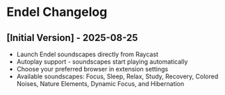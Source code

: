 # Endel Changelog

## [Initial Version] - 2025-08-25

- Launch Endel soundscapes directly from Raycast
- Autoplay support - soundscapes start playing automatically
- Choose your preferred browser in extension settings
- Available soundscapes: Focus, Sleep, Relax, Study, Recovery, Colored Noises, Nature Elements, Dynamic Focus, and Hibernation